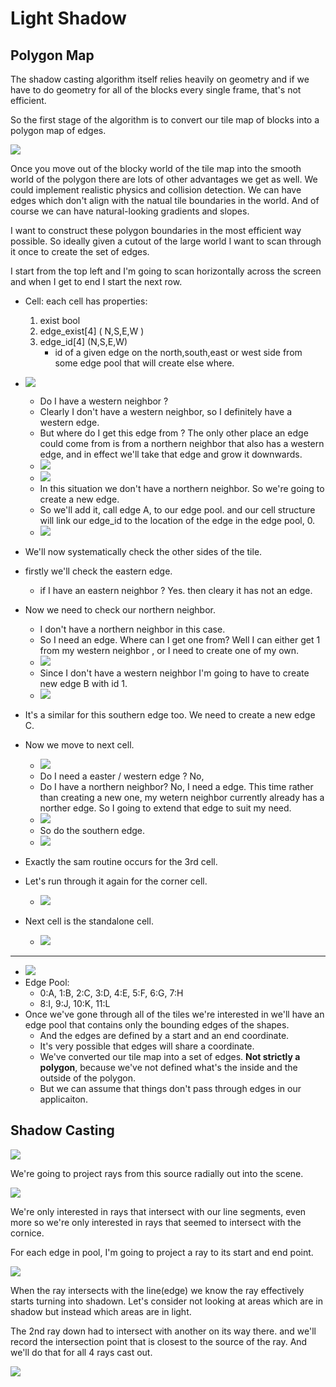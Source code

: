 
# Light Shadow

## Polygon Map

The shadow casting algorithm itself relies heavily on geometry and if we have to do geometry for all of the blocks every single frame, that's not efficient. 

So the first stage of the algorithm is to convert our tile map of blocks into a polygon map of edges.

![](imgs/lightshadow_polygon.png)

Once you move out of the blocky world of the tile map into the smooth world of the polygon there are lots of other advantages we get as well.  We could implement realistic physics and collision detection. We can have edges which don't align with the natual tile boundaries in the world. And of course we can have natural-looking gradients and slopes. 

I want to construct these polygon boundaries in the most efficient way possible. So ideally given a cutout of the large world I want to scan through it once to create the set of edges.

I start from the top left and I'm going to scan horizontally across the screen and when I get to end I start the next row. 

- Cell: each cell has properties:
    1. exist bool
    2. edge_exist[4]   ( N,S,E,W )
    3. edge_id[4]   (N,S,E,W)
        - id of a given edge on the north,south,east or west side from some edge pool that will create else where. 

- ![](imgs/lightshadow_scan_polygon_0.png)
    - Do I have a western neighbor ?
    - Clearly I don't have a western neighbor, so I definitely have a western edge.
    - But where do I get this edge from ? The only other place an edge could come from  is from a northern neighbor that also has a western edge, and in effect we'll take that edge and grow it downwards.
    - ![](imgs/lightshadow_scan_polygon_1.png)
    - ![](imgs/lightshadow_scan_polygon_2.png)
    - In this situation we don't have a northern neighbor.  So we're going to create a new edge.
    - So we'll add it, call edge A, to our edge pool. and our cell structure will link our edge_id to the location of the edge in the edge pool, 0.
    - ![](imgs/lightshadow_scan_polygon_3.png)

- We'll now systematically check the other sides of the tile.
- firstly we'll check the eastern edge. 
    - if I have an eastern neighbor ?  Yes. then cleary it has not an edge.
- Now we need to check our northern neighbor.
    - I don't have a northern neighbor in this case. 
    - So I need an edge. Where can I get one from?  Well I can either get 1 from my western neighbor , or I need to create one of my own.
    - ![](imgs/lightshadow_scan_polygon_4.png)
    - Since I don't have a western neighbor I'm going to have to create new edge B with id 1.
    - ![](imgs/lightshadow_scan_polygon_5.png)
- It's a similar for this southern edge too. We need to create a new edge C.
- Now we move to next cell.
    - ![](imgs/lightshadow_scan_polygon_6.png)
    - Do I need a easter / western edge ? No,
    - Do I have a northern neighbor? No, I need a edge. This time rather than creating a new one, my wetern neighbor currently already has a norther edge. So I going to extend that edge to suit my need.
    - ![](imgs/lightshadow_scan_polygon_7.png)
    - So do the southern edge.
    - ![](imgs/lightshadow_scan_polygon_8.png)
- Exactly the sam routine occurs for the 3rd cell.
- Let's run through it again for the corner cell.
    - ![](imgs/lightshadow_scan_polygon_9.png)
- Next cell is the standalone cell. 
    - ![](imgs/lightshadow_scan_polygon_10.png)

--- 

- ![](imgs/lightshadow_scan_polygon_11.png)
- Edge Pool:
    - 0:A, 1:B, 2:C, 3:D, 4:E, 5:F, 6:G, 7:H
    - 8:I, 9:J, 10:K, 11:L
- Once we've gone through all of the tiles we're interested in we'll have an edge pool that contains only the bounding edges of the shapes. 
    - And the edges are defined by a start and an end coordinate. 
    - It's very possible that edges will share a coordinate.
    - We've converted our tile map into a set of edges. **Not strictly a polygon**,  because we've not defined what's the inside and the outside of the polygon.
    - But we can assume that things don't pass through edges in our applicaiton.


## Shadow Casting

![](imgs/lightshadow_raycast_0.png)

We're going to project rays from this source radially out into the scene. 

![](imgs/lightshadow_raycast_1.png)

We're only interested in rays that intersect with our line segments, even more so we're only interested in rays that seemed to intersect with the cornice. 

For each edge in pool, I'm going to project a ray to its start and end point.

![](imgs/lightshadow_raycast_2.png)

When the ray intersects with the line(edge) we know the ray effectively starts turning into shadown.  Let's consider not looking at areas which are in shadow but instead which areas are in light. 

The 2nd ray down  had to intersect with another on its way there. and we'll record the intersection point that is closest to the source of the ray. And we'll do that for all 4 rays cast out.

![](imgs/lightshadow_raycast_3.png)


